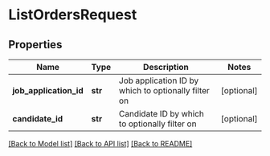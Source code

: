 # ListOrdersRequest


## Properties
Name | Type | Description | Notes
------------ | ------------- | ------------- | -------------
**job_application_id** | **str** | Job application ID by which to optionally filter on | [optional] 
**candidate_id** | **str** | Candidate ID by which to optionally filter on | [optional] 

[[Back to Model list]](../README.md#documentation-for-models) [[Back to API list]](../README.md#documentation-for-api-endpoints) [[Back to README]](../README.md)


